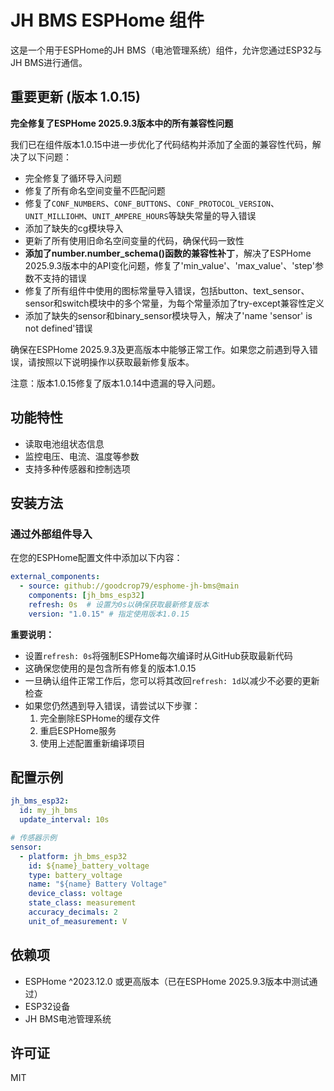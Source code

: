 # JH BMS ESPHome 组件

这是一个用于ESPHome的JH BMS（电池管理系统）组件，允许您通过ESP32与JH BMS进行通信。

## 重要更新 (版本 1.0.15)

**完全修复了ESPHome 2025.9.3版本中的所有兼容性问题**

我们已在组件版本1.0.15中进一步优化了代码结构并添加了全面的兼容性代码，解决了以下问题：
- 完全修复了循环导入问题
- 修复了所有命名空间变量不匹配问题
- 修复了`CONF_NUMBERS`、`CONF_BUTTONS`、`CONF_PROTOCOL_VERSION`、`UNIT_MILLIOHM`、`UNIT_AMPERE_HOURS`等缺失常量的导入错误
- 添加了缺失的cg模块导入
- 更新了所有使用旧命名空间变量的代码，确保代码一致性
- **添加了number.number_schema()函数的兼容性补丁**，解决了ESPHome 2025.9.3版本中的API变化问题，修复了'min_value'、'max_value'、'step'参数不支持的错误
- 修复了所有组件中使用的图标常量导入错误，包括button、text_sensor、sensor和switch模块中的多个常量，为每个常量添加了try-except兼容性定义
- 添加了缺失的sensor和binary_sensor模块导入，解决了'name 'sensor' is not defined'错误

确保在ESPHome 2025.9.3及更高版本中能够正常工作。如果您之前遇到导入错误，请按照以下说明操作以获取最新修复版本。

注意：版本1.0.15修复了版本1.0.14中遗漏的导入问题。

## 功能特性
- 读取电池组状态信息
- 监控电压、电流、温度等参数
- 支持多种传感器和控制选项

## 安装方法

### 通过外部组件导入

在您的ESPHome配置文件中添加以下内容：

```yaml
external_components:
  - source: github://goodcrop79/esphome-jh-bms@main
    components: [jh_bms_esp32]
    refresh: 0s  # 设置为0s以确保获取最新修复版本
    version: "1.0.15" # 指定使用版本1.0.15
```

**重要说明：**
- 设置`refresh: 0s`将强制ESPHome每次编译时从GitHub获取最新代码
- 这确保您使用的是包含所有修复的版本1.0.15
- 一旦确认组件正常工作后，您可以将其改回`refresh: 1d`以减少不必要的更新检查
- 如果您仍然遇到导入错误，请尝试以下步骤：
  1. 完全删除ESPHome的缓存文件
  2. 重启ESPHome服务
  3. 使用上述配置重新编译项目

## 配置示例

```yaml
jh_bms_esp32:
  id: my_jh_bms
  update_interval: 10s

# 传感器示例
sensor:
  - platform: jh_bms_esp32
    id: ${name}_battery_voltage
    type: battery_voltage
    name: "${name} Battery Voltage"
    device_class: voltage
    state_class: measurement
    accuracy_decimals: 2
    unit_of_measurement: V
```

## 依赖项
- ESPHome ^2023.12.0 或更高版本（已在ESPHome 2025.9.3版本中测试通过）
- ESP32设备
- JH BMS电池管理系统

## 许可证
MIT